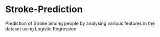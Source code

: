 # Stroke-Prediction
Prediction of Stroke among people by analysing various features in the dataset using Logistic Regression
